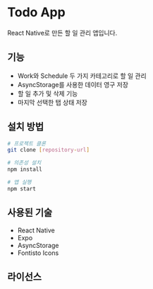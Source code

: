 # Todo App

React Native로 만든 할 일 관리 앱입니다.

## 기능

- Work와 Schedule 두 가지 카테고리로 할 일 관리
- AsyncStorage를 사용한 데이터 영구 저장
- 할 일 추가 및 삭제 기능
- 마지막 선택한 탭 상태 저장

## 설치 방법

```bash
# 프로젝트 클론
git clone [repository-url]

# 의존성 설치
npm install

# 앱 실행
npm start
```

## 사용된 기술

- React Native
- Expo
- AsyncStorage
- Fontisto Icons

## 라이선스

